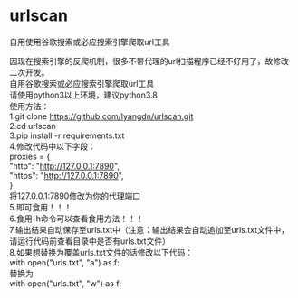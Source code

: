 # urlscan
自用使用谷歌搜索或必应搜索引擎爬取url工具

因现在搜索引擎的反爬机制，很多不带代理的url扫描程序已经不好用了，故修改二次开发。  
自用谷歌搜索或必应搜索引擎爬取url工具  
请使用python3以上环境，建议python3.8  
使用方法：  
1.git clone https://github.com/lyangdn/urlscan.git  
2.cd urlscan  
3.pip install -r requirements.txt  
4.修改代码中以下字段：  
proxies = {  
  "http": "http://127.0.0.1:7890",  
  "https": "http://127.0.0.1:7890",  
}  
将127.0.0.1:7890修改为你的代理端口  
5.即可食用！！！  
6.食用-h命令可以查看食用方法！！！  
7.输出结果自动保存至urls.txt中（注意：输出结果会自动追加至urls.txt文件中，请运行代码前查看目录中是否有urls.txt文件）  
8.如果想替换为覆盖urls.txt文件的话修改以下代码：  
with open("urls.txt", "a") as f:  
替换为  
with open("urls.txt", "w") as f:  
